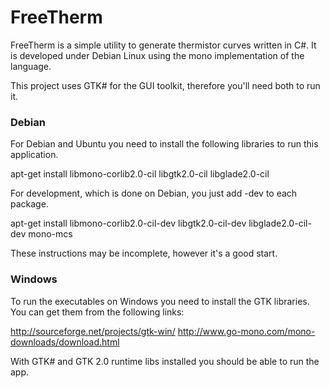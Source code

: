 # FreeTherm

FreeTherm is a simple utility to generate thermistor curves written in C#. It
is developed under Debian Linux using the mono implementation of the language.

This project uses GTK# for the GUI toolkit, therefore you'll need both to run it.

### Debian

For Debian and Ubuntu you need to install the following libraries to run this
application.

apt-get install libmono-corlib2.0-cil libgtk2.0-cil libglade2.0-cil

For development, which is done on Debian, you just add -dev to each package.

apt-get install libmono-corlib2.0-cil-dev libgtk2.0-cil-dev libglade2.0-cil-dev mono-mcs

These instructions may be incomplete, however it's a good start.

### Windows

To run the executables on Windows you need to install the GTK libraries. You
can get them from the following links:

http://sourceforge.net/projects/gtk-win/
http://www.go-mono.com/mono-downloads/download.html

With GTK# and GTK 2.0 runtime libs installed you should be able to run the app.

